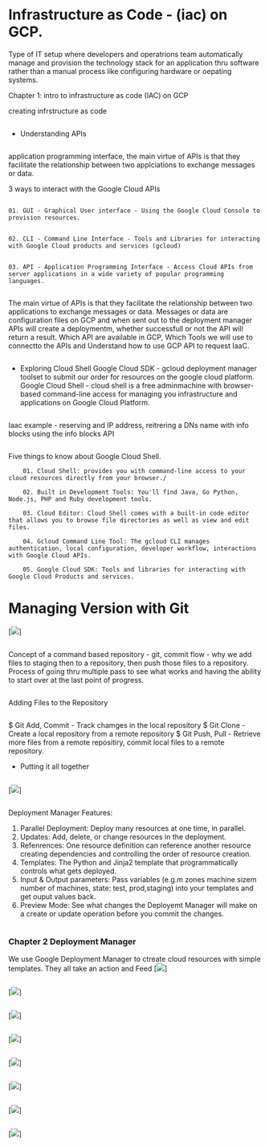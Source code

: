 # Infrastructure as Code - (iac) on GCP. 

Type of IT setup where developers and operatrions team automatically manage and provision the technology stack for an application
thru software rather than a manual process like configuring hardware or oepating systems.

Chapter 1: intro to infrastructure as code (IAC) on GCP

creating infrstructure as code
```
```
* Understanding APIs
```
```
application programming interface, the main virtue of APIs is that they facilitate the relationship between two applciations to exchange messages or data.

3 ways to interact with the Google Cloud APIs
```
```
    01. GUI - Graphical User interface - Using the Google Cloud Console to provision resources.
```
```
    02. CLI - Command Line Interface - Tools and Libraries for interacting with Google Cloud products and services (gcloud)
```
```
    03. API - Application Programming Interface - Access Cloud APIs from server applications in a wide variety of popular programming languages.
```
```
The main virtue of APIs is that they facilitate the relationship between two applications to exchange messages or data. 
Messages or data are configuration files on GCP and when sent out to the deployment manager APIs will create a deploymentm, whether successfull or not the API will return a result. 
Which API are available in GCP, Which Tools we will use to connectto the APIs and Understand how to use GCP API to request IaaC. 
```
```
* Exploring Cloud Shell
Google Cloud SDK - gcloud deployment manager toolset to submit our order for resources on the google cloud platform.
Google Cloud Shell - cloud shell is a free adminmachine with browser-based command-line access for managing you 
infrastructure and applications on Google Cloud Platform. 
```
```
Iaac example - reserving and IP address, reitrering a DNs name with info blocks using the info blocks API
```
```
Five things to know about Google Cloud Shell.
```
    01. Cloud Shell: provides you with command-line access to your cloud resources directly from your browser./
```
```
    02. Built in Development Tools: You'll find Java, Go Python, Node.js, PHP and Ruby development tools.
```
```
    03. Cloud Editor: Cloud Shell comes with a built-in code editor that allows you to browse file directories as well as view and edit files. 
```
```
    04. Gcloud Command Line Tool: The gcloud CLI manages authentication, local configuration, developer workflow, interactions with Google Cloud APIs. 
```
```
    05. Google Cloud SDK: Tools and libraries for interacting with Google Cloud Products and services.
```
# Managing Version with Git

[<img src="https://github.com/cgpeanut/gcp-deployment-manager/blob/main/data/git_flow.png">]

```
```
Concept of a command based repository - git, commit flow - why we add files to staging then to a repository, then push those files to a repository. 
Process of going thru multiple pass to see what works and having the ability to start over at the last point of progress. 
```
```
Adding Files to the  Repository
```
```
$ Git Add, Commit - Track chamges in the local repository
$ Git Clone - Create a local repository from a remote repository
$ Git Push, Pull - Retrieve more files from a remote repositiry, commit local files to a remote repository.

* Putting it all together
```
```
[<img src="https://github.com/cgpeanut/gcp-deployment-manager/blob/main/data/deployment-flow.png">]
```
```
Deployment Manager Features:
1. Parallel Deployment: Deploy many resources at one time, in parallel.
2. Updates: Add, delete, or change resources in the deployment.
3. Refenrences: One resource definition can reference another resource creating dependencies 
 and controlling the order of resource creation.
4. Templates: The Python and Jinja2 template that programmatically controls what gets deployed. 
5. Input & Output parameters: Pass variables (e.g.m zones machine sizem number of machines, state: test, prod,staging) into your templates and get ouput values back.
6. Preview Mode: See what changes the Deployemt Manager will make on a create or update operation before you commit the changes. 
```
```

### Chapter 2 Deployment Manager 
We use Google Deployment Manager to ctreate cloud resources with simple templates.
They all take an action and Feed
[<img src="https://github.com/cgpeanut/gcp-deployment-manager/blob/main/data/deployment-mgr-config-template-ex1.png">]
```
```
[<img src="https://github.com/cgpeanut/gcp-deployment-manager/blob/main/data/deployment-mgr-config-template-ex2.png">]
```
```
[<img src="https://github.com/cgpeanut/gcp-deployment-manager/blob/main/data/git_flow.png">]
```
```
[<img src="https://github.com/cgpeanut/gcp-deployment-manager/blob/main/data/deployment-flow.png">]

```
```
[<img src="https://github.com/cgpeanut/gcp-deployment-manager/blob/main/data/gcp-deployment-manager-configuration-template.png">]
```
```
[<img src="https://github.com/cgpeanut/gcp-deployment-manager/blob/main/data/gcp-ready2deploy.png">]
```
```
[<img src="https://github.com/cgpeanut/gcp-deployment-manager/blob/main/data/gcp-ready2deploy.png">]
```
```
[<img src="https://github.com/cgpeanut/gcp-deployment-manager/blob/main/data/accurate2520-140gr6.5.png">]
```
```